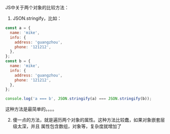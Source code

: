 JS中关于两个对象的比较方法：

1. JSON.stringify，比如：
```jsx
const a = {
  name: 'mike',
  info: {
    address: 'guangzhou',
    phone: '121212',
  },
};
const b = {
  name: 'mike',
  info: {
    address: 'guangzhou',
    phone: '121212',
  },
};

console.log('a === b', JSON.stringify(a) === JSON.stringify(b));
```
这种方法是最简单的。。。。

2. 傻一点的方法，就是遍历两个对象的属性。这种方法比较蠢，如果对象嵌套层级太深，并且
属性包含数组，对象等，复杂度就增加了
